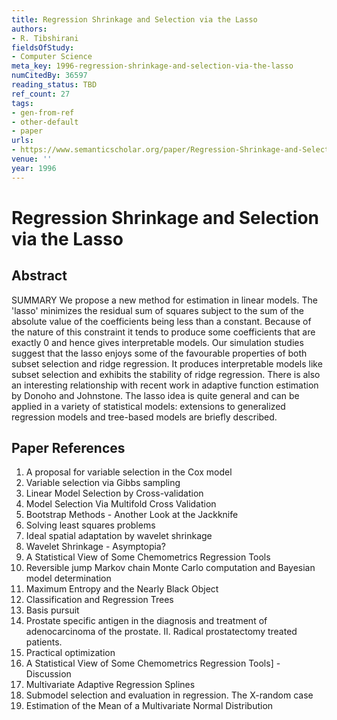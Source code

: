 ```yaml
---
title: Regression Shrinkage and Selection via the Lasso
authors:
- R. Tibshirani
fieldsOfStudy:
- Computer Science
meta_key: 1996-regression-shrinkage-and-selection-via-the-lasso
numCitedBy: 36597
reading_status: TBD
ref_count: 27
tags:
- gen-from-ref
- other-default
- paper
urls:
- https://www.semanticscholar.org/paper/Regression-Shrinkage-and-Selection-via-the-Lasso-Tibshirani/b365b8e45b7d81f081de44ac8f9eadf9144f3ca5?sort=total-citations
venue: ''
year: 1996
---
```


# Regression Shrinkage and Selection via the Lasso

## Abstract

SUMMARY We propose a new method for estimation in linear models. The 'lasso' minimizes the residual sum of squares subject to the sum of the absolute value of the coefficients being less than a constant. Because of the nature of this constraint it tends to produce some coefficients that are exactly 0 and hence gives interpretable models. Our simulation studies suggest that the lasso enjoys some of the favourable properties of both subset selection and ridge regression. It produces interpretable models like subset selection and exhibits the stability of ridge regression. There is also an interesting relationship with recent work in adaptive function estimation by Donoho and Johnstone. The lasso idea is quite general and can be applied in a variety of statistical models: extensions to generalized regression models and tree-based models are briefly described.

## Paper References

1. A proposal for variable selection in the Cox model
2. Variable selection via Gibbs sampling
3. Linear Model Selection by Cross-validation
4. Model Selection Via Multifold Cross Validation
5. Bootstrap Methods - Another Look at the Jackknife
6. Solving least squares problems
7. Ideal spatial adaptation by wavelet shrinkage
8. Wavelet Shrinkage - Asymptopia?
9. A Statistical View of Some Chemometrics Regression Tools
10. Reversible jump Markov chain Monte Carlo computation and Bayesian model determination
11. Maximum Entropy and the Nearly Black Object
12. Classification and Regression Trees
13. Basis pursuit
14. Prostate specific antigen in the diagnosis and treatment of adenocarcinoma of the prostate. II. Radical prostatectomy treated patients.
15. Practical optimization
16. A Statistical View of Some Chemometrics Regression Tools] - Discussion
17. Multivariate Adaptive Regression Splines
18. Submodel selection and evaluation in regression. The X-random case
19. Estimation of the Mean of a Multivariate Normal Distribution

